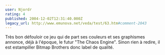 ```yaml
---
user: Njordr
rating: 4
published: 2004-12-02T12:31:40.000Z
legacy_url: http://www.emunova.net/veda/test/63.htm#comment-2043
---
```

Très bon défouloir ce jeu qui de part ses couleurs et ses graphismes annonce, déjà à l'époque, le futur "The Chaos Engine".
Sinon rien à redire, il est estampiller Bitmap Brothers donc label de qualité.